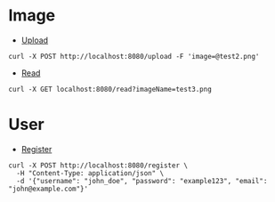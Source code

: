 # Image

* [Upload](#upload)
```
curl -X POST http://localhost:8080/upload -F 'image=@test2.png'
```

* [Read](#read)
```
curl -X GET localhost:8080/read?imageName=test3.png
```

# User

* [Register](#register)
```
curl -X POST http://localhost:8080/register \
  -H "Content-Type: application/json" \
  -d '{"username": "john_doe", "password": "example123", "email": "john@example.com"}'
```
